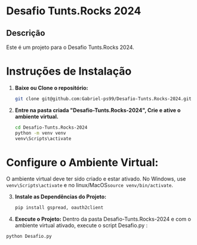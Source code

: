 
# Desafio Tunts.Rocks 2024

## Descrição
Este é um projeto para o Desafio Tunts.Rocks 2024.

# Instruções de Instalação
1. **Baixe ou Clone o repositório:**
   ```bash
   git clone git@github.com:Gabriel-ps99/Desafio-Tunts.Rocks-2024.git

2. **Entre na pasta criada "Desafio-Tunts.Rocks-2024", Crie e ative o ambiente virtual.**
   ```bash
   cd Desafio-Tunts.Rocks-2024
   python -m venv venv
   venv\Scripts\activate
   
# Configure o Ambiente Virtual:
O ambiente virtual deve ter sido criado e estar ativado.
No Windows, use `venv\Scripts\activate` e no linux/MacOS`source venv/bin/activate`.


3. **Instale as Dependências do Projeto:**
   ```bash
   pip install gspread, oauth2client

4. **Execute o Projeto:**
Dentro da pasta Desafio-Tunts.Rocks-2024 e com o ambiente virtual ativado, execute o script Desafio.py :

```bash
python Desafio.py


